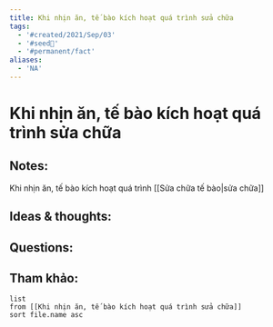 ```yaml
---
title: Khi nhịn ăn, tế bào kích hoạt quá trình sửa chữa
tags:
  - '#created/2021/Sep/03'
  - '#seed🥜'
  - '#permanent/fact'
aliases:
  - 'NA'
---
```

# Khi nhịn ăn, tế bào kích hoạt quá trình sửa chữa

## Notes:
Khi nhịn ăn, tế bào kích hoạt quá trình [[Sửa chữa tế bào|sửa chữa]]

## Ideas & thoughts:

## Questions:


## Tham khảo:
```dataview
list
from [[Khi nhịn ăn, tế bào kích hoạt quá trình sửa chữa]]
sort file.name asc
```